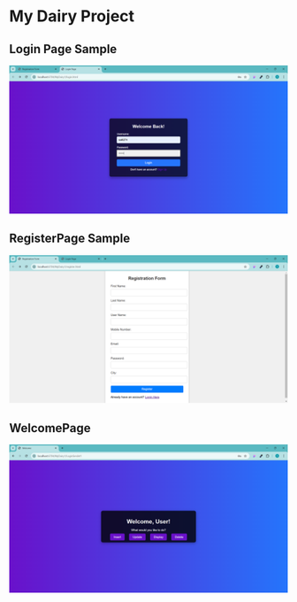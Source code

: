 # My Dairy Project

## Login Page Sample
![Login Page](./assets/LoginPage.png)

## RegisterPage Sample
![RegisterPage.png](./assets/RegisterPage.png)

## WelcomePage
![welcomePage.png](./assets/welcomePage.png)
